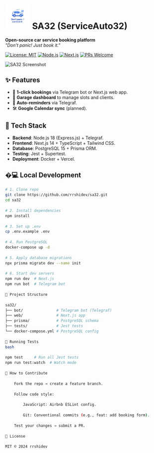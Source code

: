 # <img src="https://github.com/rrshidev/sa32/blob/main/logo/logo.png" alt="SA32 Logo" width="80" /> SA32 (ServiceAuto32)  
**Open-source car service booking platform**  
*"Don’t panic! Just book it."*  

[![License: MIT](https://img.shields.io/badge/License-MIT-green.svg)](https://opensource.org/licenses/MIT) 
[![Node.js](https://img.shields.io/badge/Node.js-18%2B-brightgreen)](https://nodejs.org/) 
[![Next.js](https://img.shields.io/badge/Next.js-14-blue)](https://nextjs.org/)
[![PRs Welcome](https://img.shields.io/badge/PRs-welcome-brightgreen.svg)](https://github.com/rrshidev/sa32/pulls)  

![SA32 Screenshot](./assets/app-demo.png)  

## ✨ Features  
- 📅 **1-click bookings** via Telegram bot or Next.js web app.  
- 🔧 **Garage dashboard** to manage slots and clients.  
- 🤖 **Auto-reminders** via Telegraf.  
- 🛠️ **Google Calendar sync** (planned).  

## 🚀 Tech Stack  
- **Backend**: Node.js 18 (Express.js) + Telegraf.  
- **Frontend**: Next.js 14 + TypeScript + Tailwind CSS.  
- **Database**: PostgreSQL 15 + Prisma ORM.  
- **Testing**: Jest + Supertest.  
- **Deployment**: Docker + Vercel.  

## �‍💻 Local Development  
```bash
# 1. Clone repo
git clone https://github.com/rrshidev/sa32.git
cd sa32

# 2. Install dependencies
npm install

# 3. Set up .env
cp .env.example .env

# 4. Run PostgreSQL
docker-compose up -d

# 5. Apply database migrations
npx prisma migrate dev --name init

# 6. Start dev servers
npm run dev  # Next.js
npm run bot  # Telegram bot

🌟 Project Structure

sa32/
├── bot/               # Telegram bot (Telegraf)
├── web/               # Next.js app
├── prisma/            # PostgreSQL schema
├── tests/             # Jest tests
└── docker-compose.yml # PostgreSQL config

🧪 Running Tests
bash

npm test     # Run all Jest tests
npm run test:watch  # Watch mode

🤝 How to Contribute

    Fork the repo → create a feature branch.

    Follow code style:

        JavaScript: Airbnb ESLint config.

        Git: Conventional commits (e.g., feat: add booking form).

    Test your changes → submit a PR.

📜 License

MIT © 2024 rrshidev

